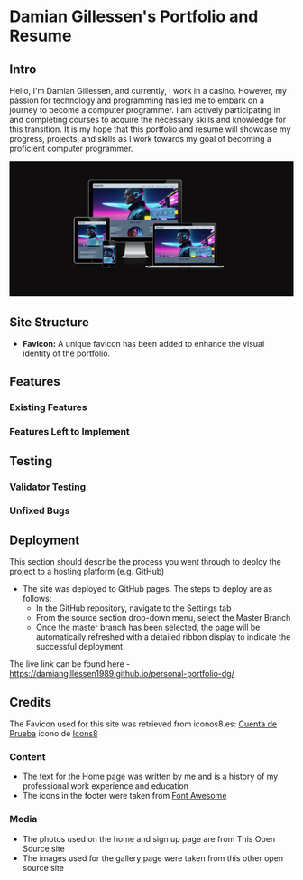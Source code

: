 # Damian Gillessen's Portfolio and Resume

## Intro

Hello, I'm Damian Gillessen, and currently, I work in a casino. However, my passion for technology and programming has led me to embark on a journey to become a computer programmer. I am actively participating in and completing courses to acquire the necessary skills and knowledge for this transition. It is my hope that this portfolio and resume will showcase my progress, projects, and skills as I work towards my goal of becoming a proficient computer programmer.

![Responsive Mockup](https://github.com/DamianGillessen1989/personal-portfolio-dg/blob/main/Screenshot%202024-03-15%20at%2021.43.44.png)

## Site Structure

- **Favicon:** A unique favicon has been added to enhance the visual identity of the portfolio.

## Features 

### Existing Features

### Features Left to Implement

## Testing 

### Validator Testing 

### Unfixed Bugs

## Deployment

This section should describe the process you went through to deploy the project to a hosting platform (e.g. GitHub) 

- The site was deployed to GitHub pages. The steps to deploy are as follows: 
  - In the GitHub repository, navigate to the Settings tab 
  - From the source section drop-down menu, select the Master Branch
  - Once the master branch has been selected, the page will be automatically refreshed with a detailed ribbon display to indicate the successful deployment. 

The live link can be found here - https://damiangillessen1989.github.io/personal-portfolio-dg/ 

## Credits 

The Favicon used for this site was retrieved from iconos8.es:
<a target="_blank" href="https://icons8.com/icon/kvqTlMRogUYm/cuenta-de-prueba">Cuenta de Prueba</a> icono de <a target="_blank" href="https://icons8.com">Icons8</a>


### Content 

- The text for the Home page was written by me and is a history of my professional work experience and education
- The icons in the footer were taken from [Font Awesome](https://fontawesome.com/)

### Media

- The photos used on the home and sign up page are from This Open Source site
- The images used for the gallery page were taken from this other open source site

